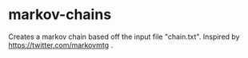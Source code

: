 markov-chains
=============

Creates a markov chain based off the input file "chain.txt".
Inspired by https://twitter.com/markovmtg .